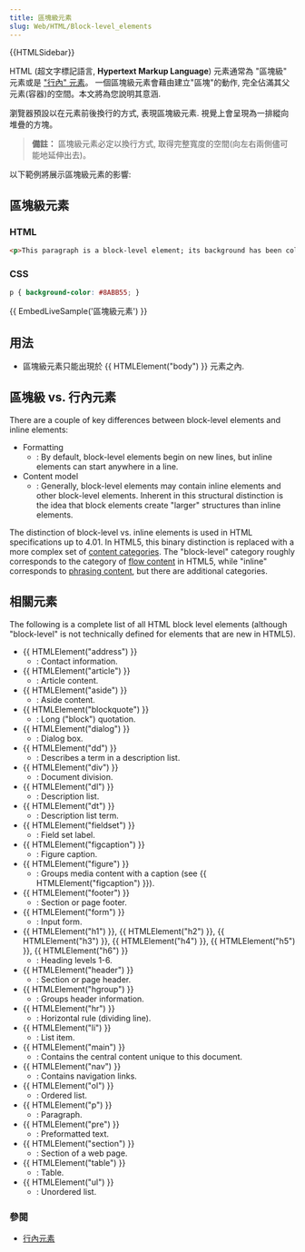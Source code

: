 ```yaml
---
title: 區塊級元素
slug: Web/HTML/Block-level_elements
---
```


{{HTMLSidebar}}

HTML (超文字標記語言, **Hypertext Markup Language**) 元素通常為 "區塊級" 元素或是 ["行內" 元素](/zh-TW/docs/HTML/Inline_elements)。 一個區塊級元素會藉由建立"區塊"的動作, 完全佔滿其父元素(容器)的空間。本文將為您說明其意涵.

瀏覽器預設以在元素前後換行的方式, 表現區塊級元素. 視覺上會呈現為一排縱向堆疊的方塊。

> **備註：** 區塊級元素必定以換行方式, 取得完整寬度的空間(向左右兩側儘可能地延伸出去)。

以下範例將展示區塊級元素的影響:

## 區塊級元素

### HTML

```html
<p>This paragraph is a block-level element; its background has been colored to display the paragraph's parent element.</p>
```

### CSS

```css
p { background-color: #8ABB55; }
```

{{ EmbedLiveSample('區塊級元素') }}

## 用法

- 區塊級元素只能出現於 {{ HTMLElement("body") }} 元素之內.

## 區塊級 vs. 行內元素

There are a couple of key differences between block-level elements and inline elements:

- Formatting
  - : By default, block-level elements begin on new lines, but inline elements can start anywhere in a line.
- Content model
  - : Generally, block-level elements may contain inline elements and other block-level elements. Inherent in this structural distinction is the idea that block elements create "larger" structures than inline elements.

The distinction of block-level vs. inline elements is used in HTML specifications up to 4.01. In HTML5, this binary distinction is replaced with a more complex set of [content categories](/zh-TW/docs/HTML/Content_categories). The "block-level" category roughly corresponds to the category of [flow content](/zh-TW/docs/HTML/Content_categories#Flow_content) in HTML5, while "inline" corresponds to [phrasing content](/zh-TW/docs/HTML/Content_categories#Phrasing_content), but there are additional categories.

## 相關元素

The following is a complete list of all HTML block level elements (although "block-level" is not technically defined for elements that are new in HTML5).

- {{ HTMLElement("address") }}
  - : Contact information.
- {{ HTMLElement("article") }}
  - : Article content.
- {{ HTMLElement("aside") }}
  - : Aside content.
- {{ HTMLElement("blockquote") }}
  - : Long ("block") quotation.
- {{ HTMLElement("dialog") }}
  - : Dialog box.
- {{ HTMLElement("dd") }}
  - : Describes a term in a description list.
- {{ HTMLElement("div") }}
  - : Document division.
- {{ HTMLElement("dl") }}
  - : Description list.
- {{ HTMLElement("dt") }}
  - : Description list term.
- {{ HTMLElement("fieldset") }}
  - : Field set label.
- {{ HTMLElement("figcaption") }}
  - : Figure caption.
- {{ HTMLElement("figure") }}
  - : Groups media content with a caption (see {{ HTMLElement("figcaption") }}).
- {{ HTMLElement("footer") }}
  - : Section or page footer.
- {{ HTMLElement("form") }}
  - : Input form.
- {{ HTMLElement("h1") }}, {{ HTMLElement("h2") }}, {{ HTMLElement("h3") }}, {{ HTMLElement("h4") }}, {{ HTMLElement("h5") }}, {{ HTMLElement("h6") }}
  - : Heading levels 1-6.
- {{ HTMLElement("header") }}
  - : Section or page header.
- {{ HTMLElement("hgroup") }}
  - : Groups header information.
- {{ HTMLElement("hr") }}
  - : Horizontal rule (dividing line).
- {{ HTMLElement("li") }}
  - : List item.
- {{ HTMLElement("main") }}
  - : Contains the central content unique to this document.
- {{ HTMLElement("nav") }}
  - : Contains navigation links.
- {{ HTMLElement("ol") }}
  - : Ordered list.
- {{ HTMLElement("p") }}
  - : Paragraph.
- {{ HTMLElement("pre") }}
  - : Preformatted text.
- {{ HTMLElement("section") }}
  - : Section of a web page.
- {{ HTMLElement("table") }}
  - : Table.
- {{ HTMLElement("ul") }}
  - : Unordered list.

### 參閱

- [行內元素](/zh-TW/docs/Web/HTML/Inline_elements)

